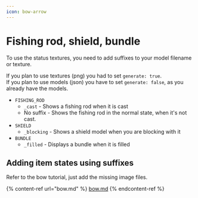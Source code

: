 ```yaml
---
icon: bow-arrow
---
```


# Fishing rod, shield, bundle

To use the status textures, you need to add suffixes to your model filename or texture.

If you plan to use textures (png) you had to set `generate: true`.\
If you plan to use models (json) you have to set `generate: false`, as you already have the models.&#x20;

* `FISHING_ROD`
  * `_cast` - Shows a fishing rod when it is cast
  * No suffix - Shows the fishing rod in the normal state, when it's not cast.
* `SHIELD`
  * `_blocking` - Shows a shield model when you are blocking with it
* `BUNDLE`
  * `_filled` - Displays a bundle when it is filled

## Adding item states using suffixes

Refer to the bow tutorial, just add the missing image files.

{% content-ref url="bow.md" %}
[bow.md](bow.md)
{% endcontent-ref %}
